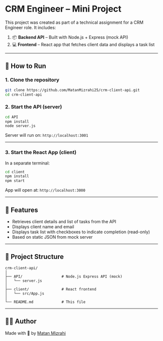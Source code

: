 # CRM Engineer – Mini Project

This project was created as part of a technical assignment for a CRM Engineer role. It includes:

1. 📦 **Backend API** – Built with Node.js + Express (mock API)
2. 💻 **Frontend** – React app that fetches client data and displays a task list

---

## 🚀 How to Run

### 1. Clone the repository
```bash
git clone https://github.com/MatanMizrahi25/crm-client-api.git
cd crm-client-api
```

### 2. Start the API (server)
```bash
cd API
npm install
node server.js
```

Server will run on: `http://localhost:3001`

---

### 3. Start the React App (client)
In a separate terminal:

```bash
cd client
npm install
npm start
```

App will open at: `http://localhost:3000`

---

## 🧩 Features

- Retrieves client details and list of tasks from the API
- Displays client name and email
- Displays task list with checkboxes to indicate completion (read-only)
- Based on static JSON from mock server

---

## 📁 Project Structure

```
crm-client-api/
│
├── API/                  # Node.js Express API (mock)
│   └── server.js
│
├── client/               # React frontend
│   └── src/App.js
│
└── README.md             # This file
```

---

## 👨‍💻 Author

Made with 💙 by [Matan Mizrahi](https://github.com/MatanMizrahi25)
